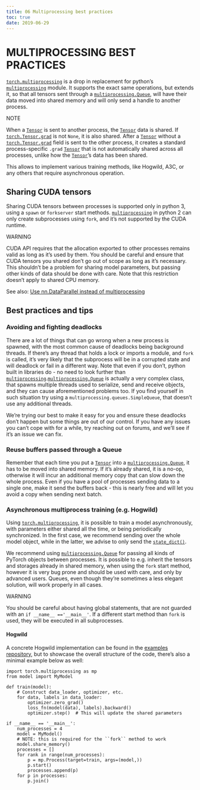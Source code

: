```yaml
---
title: 06 Multiprocessing best practices
toc: true
date: 2019-06-29
---
```

# MULTIPROCESSING BEST PRACTICES

[`torch.multiprocessing`](https://pytorch.org/docs/stable/multiprocessing.html#module-torch.multiprocessing) is a drop in replacement for python’s [`multiprocessing`](https://docs.python.org/3/library/multiprocessing.html#module-multiprocessing) module. It supports the exact same operations, but extends it, so that all tensors sent through a [`multiprocessing.Queue`](https://docs.python.org/3/library/multiprocessing.html#multiprocessing.Queue), will have their data moved into shared memory and will only send a handle to another process.

NOTE

When a [`Tensor`](https://pytorch.org/docs/stable/tensors.html#torch.Tensor) is sent to another process, the [`Tensor`](https://pytorch.org/docs/stable/tensors.html#torch.Tensor) data is shared. If [`torch.Tensor.grad`](https://pytorch.org/docs/stable/tensors.html#torch.Tensor.grad) is not `None`, it is also shared. After a [`Tensor`](https://pytorch.org/docs/stable/tensors.html#torch.Tensor) without a [`torch.Tensor.grad`](https://pytorch.org/docs/stable/tensors.html#torch.Tensor.grad) field is sent to the other process, it creates a standard process-specific `.grad` [`Tensor`](https://pytorch.org/docs/stable/tensors.html#torch.Tensor) that is not automatically shared across all processes, unlike how the [`Tensor`](https://pytorch.org/docs/stable/tensors.html#torch.Tensor)’s data has been shared.

This allows to implement various training methods, like Hogwild, A3C, or any others that require asynchronous operation.

## Sharing CUDA tensors

Sharing CUDA tensors between processes is supported only in python 3, using a `spawn` or `forkserver` start methods. [`multiprocessing`](https://docs.python.org/3/library/multiprocessing.html#module-multiprocessing) in python 2 can only create subprocesses using `fork`, and it’s not supported by the CUDA runtime.

WARNING

CUDA API requires that the allocation exported to other processes remains valid as long as it’s used by them. You should be careful and ensure that CUDA tensors you shared don’t go out of scope as long as it’s necessary. This shouldn’t be a problem for sharing model parameters, but passing other kinds of data should be done with care. Note that this restriction doesn’t apply to shared CPU memory.

See also: [Use nn.DataParallel instead of multiprocessing](https://pytorch.org/docs/stable/notes/cuda.html#cuda-nn-dataparallel-instead)

## Best practices and tips

### Avoiding and fighting deadlocks

There are a lot of things that can go wrong when a new process is spawned, with the most common cause of deadlocks being background threads. If there’s any thread that holds a lock or imports a module, and `fork` is called, it’s very likely that the subprocess will be in a corrupted state and will deadlock or fail in a different way. Note that even if you don’t, python built in libraries do - no need to look further than [`multiprocessing`](https://docs.python.org/3/library/multiprocessing.html#module-multiprocessing).[`multiprocessing.Queue`](https://docs.python.org/3/library/multiprocessing.html#multiprocessing.Queue) is actually a very complex class, that spawns multiple threads used to serialize, send and receive objects, and they can cause aforementioned problems too. If you find yourself in such situation try using a `multiprocessing.queues.SimpleQueue`, that doesn’t use any additional threads.

We’re trying our best to make it easy for you and ensure these deadlocks don’t happen but some things are out of our control. If you have any issues you can’t cope with for a while, try reaching out on forums, and we’ll see if it’s an issue we can fix.

### Reuse buffers passed through a Queue

Remember that each time you put a [`Tensor`](https://pytorch.org/docs/stable/tensors.html#torch.Tensor) into a [`multiprocessing.Queue`](https://docs.python.org/3/library/multiprocessing.html#multiprocessing.Queue), it has to be moved into shared memory. If it’s already shared, it is a no-op, otherwise it will incur an additional memory copy that can slow down the whole process. Even if you have a pool of processes sending data to a single one, make it send the buffers back - this is nearly free and will let you avoid a copy when sending next batch.

### Asynchronous multiprocess training (e.g. Hogwild)

Using [`torch.multiprocessing`](https://pytorch.org/docs/stable/multiprocessing.html#module-torch.multiprocessing), it is possible to train a model asynchronously, with parameters either shared all the time, or being periodically synchronized. In the first case, we recommend sending over the whole model object, while in the latter, we advise to only send the [`state_dict()`](https://pytorch.org/docs/stable/nn.html#torch.nn.Module.state_dict).

We recommend using [`multiprocessing.Queue`](https://docs.python.org/3/library/multiprocessing.html#multiprocessing.Queue) for passing all kinds of PyTorch objects between processes. It is possible to e.g. inherit the tensors and storages already in shared memory, when using the `fork` start method, however it is very bug prone and should be used with care, and only by advanced users. Queues, even though they’re sometimes a less elegant solution, will work properly in all cases.

WARNING

You should be careful about having global statements, that are not guarded with an `if __name__ =='__main__'`. If a different start method than `fork` is used, they will be executed in all subprocesses.

#### Hogwild

A concrete Hogwild implementation can be found in the [examples repository](https://github.com/pytorch/examples/tree/master/mnist_hogwild), but to showcase the overall structure of the code, there’s also a minimal example below as well:

```
import torch.multiprocessing as mp
from model import MyModel

def train(model):
    # Construct data_loader, optimizer, etc.
    for data, labels in data_loader:
        optimizer.zero_grad()
        loss_fn(model(data), labels).backward()
        optimizer.step()  # This will update the shared parameters

if __name__ == '__main__':
    num_processes = 4
    model = MyModel()
    # NOTE: this is required for the ``fork`` method to work
    model.share_memory()
    processes = []
    for rank in range(num_processes):
        p = mp.Process(target=train, args=(model,))
        p.start()
        processes.append(p)
    for p in processes:
        p.join()
```

